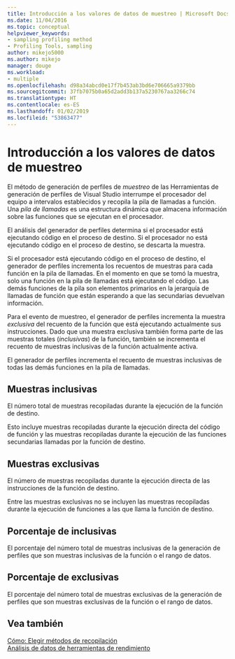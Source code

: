 ```yaml
---
title: Introducción a los valores de datos de muestreo | Microsoft Docs
ms.date: 11/04/2016
ms.topic: conceptual
helpviewer_keywords:
- sampling profiling method
- Profiling Tools, sampling
author: mikejo5000
ms.author: mikejo
manager: douge
ms.workload:
- multiple
ms.openlocfilehash: d98a34abcd0e17f7b453ab3bd6e706665a9379bb
ms.sourcegitcommit: 37fb7075b0a65d2add3b137a5230767aa3266c74
ms.translationtype: HT
ms.contentlocale: es-ES
ms.lasthandoff: 01/02/2019
ms.locfileid: "53863477"
---
```

# <a name="understand-sampling-data-values"></a>Introducción a los valores de datos de muestreo

El método de generación de perfiles de *muestreo* de las Herramientas de generación de perfiles de Visual Studio interrumpe el procesador del equipo a intervalos establecidos y recopila la pila de llamadas a función. Una *pila de llamadas* es una estructura dinámica que almacena información sobre las funciones que se ejecutan en el procesador.

El análisis del generador de perfiles determina si el procesador está ejecutando código en el proceso de destino. Si el procesador no está ejecutando código en el proceso de destino, se descarta la muestra.

Si el procesador está ejecutando código en el proceso de destino, el generador de perfiles incrementa los recuentos de muestras para cada función en la pila de llamadas. En el momento en que se tomó la muestra, solo una función en la pila de llamadas está ejecutando el código. Las demás funciones de la pila son elementos primarios en la jerarquía de llamadas de función que están esperando a que las secundarias devuelvan información.

Para el evento de muestreo, el generador de perfiles incrementa la muestra *exclusiva* del recuento de la función que está ejecutando actualmente sus instrucciones. Dado que una muestra exclusiva también forma parte de las muestras totales (*inclusivas*) de la función, también se incrementa el recuento de muestras inclusivas de la función actualmente activa.

 El generador de perfiles incrementa el recuento de muestras inclusivas de todas las demás funciones en la pila de llamadas.

## <a name="inclusive-samples"></a>Muestras inclusivas

El número total de muestras recopiladas durante la ejecución de la función de destino.

Esto incluye muestras recopiladas durante la ejecución directa del código de función y las muestras recopiladas durante la ejecución de las funciones secundarias llamadas por la función de destino.

## <a name="exclusive-samples"></a>Muestras exclusivas

El número de muestras recopiladas durante la ejecución directa de las instrucciones de la función de destino.

Entre las muestras exclusivas no se incluyen las muestras recopiladas durante la ejecución de funciones a las que llama la función de destino.

## <a name="inclusive-percent"></a>Porcentaje de inclusivas

El porcentaje del número total de muestras inclusivas de la generación de perfiles que son muestras inclusivas de la función o el rango de datos.

## <a name="exclusive-percent"></a>Porcentaje de exclusivas

El porcentaje del número total de muestras exclusivas de la generación de perfiles que son muestras exclusivas de la función o el rango de datos.

## <a name="see-also"></a>Vea también

[Cómo: Elegir métodos de recopilación](../profiling/how-to-choose-collection-methods.md)  
[Análisis de datos de herramientas de rendimiento](../profiling/analyzing-performance-tools-data.md)
